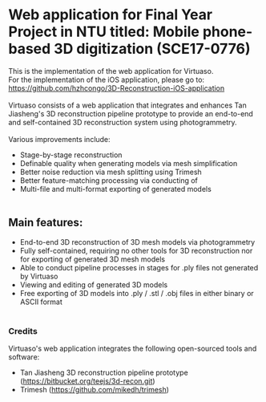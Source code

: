 # Web application for Final Year Project in NTU titled: Mobile phone-based 3D digitization (SCE17-0776)
This is the implementation of the web application for Virtuaso.
<br>
For the implementation of the iOS application, please go to:
<br>
https://github.com/hzhcongo/3D-Reconstruction-iOS-application
<br><br>
Virtuaso consists of a web application that integrates and enhances Tan Jiasheng's 3D reconstruction pipeline prototype to provide an end-to-end and self-contained 3D reconstruction system using photogrammetry.
<br><br>
Various improvements include:
- Stage-by-stage reconstruction
- Definable quality when generating models via mesh simplification
- Better noise reduction via mesh splitting using Trimesh
- Better feature-matching processing via conducting of 
- Multi-file and multi-format exporting of generated models
<br><br>
## Main features:
- End-to-end 3D reconstruction of 3D mesh models via photogrammetry
- Fully self-contained, requiring no other tools for 3D reconstruction nor for exporting of generated 3D mesh models
- Able to conduct pipeline processes in stages for .ply files not generated by Virtuaso
- Viewing and editing of generated 3D models
- Free exporting of 3D models into .ply / .stl / .obj files in either binary or ASCII format
<br><br>
### Credits
Virtuaso's web application integrates the following open-sourced tools and software: 
- Tan Jiasheng 3D reconstruction pipeline prototype (https://bitbucket.org/teejs/3d-recon.git)
- Trimesh (https://github.com/mikedh/trimesh)
